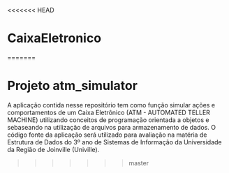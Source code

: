 <<<<<<< HEAD
# CaixaEletronico
=======
# Projeto atm_simulator

A aplicação contida nesse repositório tem como função simular ações e comportamentos de um Caixa Eletrônico (ATM - AUTOMATED TELLER MACHINE) utilizando conceitos de programação orientada a objetos e sebaseando na utilização de arquivos para armazenamento de dados. O código fonte da aplicação será utilizado para avaliação na matéria de Estrutura de Dados do 3º ano de Sistemas de Informação da Universidade da Região de Joinville (Univille).
>>>>>>> master
